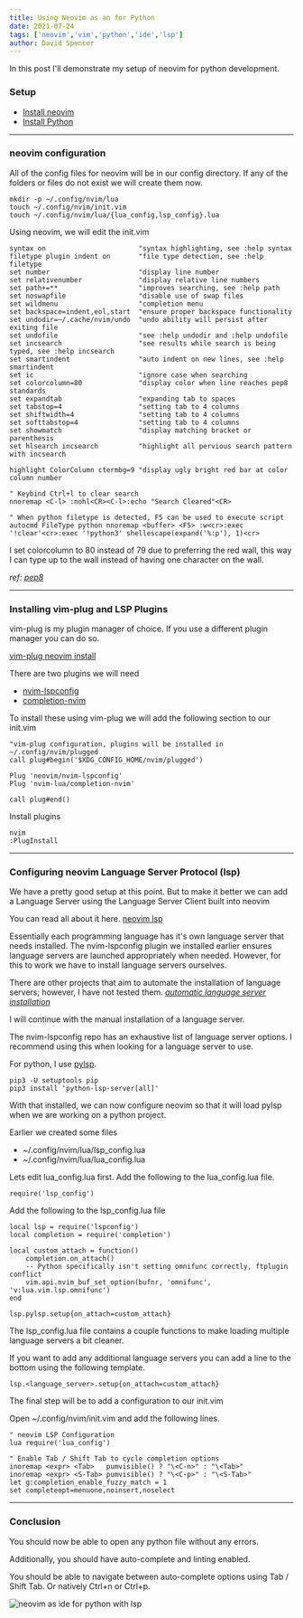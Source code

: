 ```yaml
---
title: Using Neovim as an for Python
date: 2021-07-24
tags: ['neovim','vim','python','ide','lsp']
author: David Spencer
---
```


In this post I'll demonstrate my setup of neovim for python development.

### Setup

- [Install neovim](https://github.com/neovim/neovim)
- [Install Python](https://www.python.org/downloads/)

---

### neovim configuration

All of the config files for neovim will be in our config directory.
If any of the folders or files do not exist we will create them now.

```
mkdir -p ~/.config/nvim/lua
touch ~/.config/nvim/init.vim
touch ~/.config/nvim/lua/{lua_config,lsp_config}.lua
```

Using neovim, we will edit the init.vim

```
syntax on                       "syntax highlighting, see :help syntax
filetype plugin indent on       "file type detection, see :help filetype
set number                      "display line number
set relativenumber              "display relative line numbers
set path+=**                    "improves searching, see :help path
set noswapfile                  "disable use of swap files
set wildmenu                    "completion menu
set backspace=indent,eol,start  "ensure proper backspace functionality
set undodir=~/.cache/nvim/undo  "undo ability will persist after exiting file
set undofile                    "see :help undodir and :help undofile
set incsearch                   "see results while search is being typed, see :help incsearch
set smartindent                 "auto indent on new lines, see :help smartindent
set ic                          "ignore case when searching
set colorcolumn=80              "display color when line reaches pep8 standards
set expandtab                   "expanding tab to spaces
set tabstop=4                   "setting tab to 4 columns
set shiftwidth=4                "setting tab to 4 columns
set softtabstop=4               "setting tab to 4 columns
set showmatch                   "display matching bracket or parenthesis
set hlsearch incsearch          "highlight all pervious search pattern with incsearch

highlight ColorColumn ctermbg=9 "display ugly bright red bar at color column number

" Keybind Ctrl+l to clear search
nnoremap <C-l> :nohl<CR><C-l>:echo "Search Cleared"<CR>

" When python filetype is detected, F5 can be used to execute script 
autocmd FileType python nnoremap <buffer> <F5> :w<cr>:exec '!clear'<cr>:exec '!python3' shellescape(expand('%:p'), 1)<cr>

```

I set colorcolumn to 80 instead of 79 due to preferring the red wall, this way I can type up to the wall instead of having one character on the wall.

_ref: [pep8](https://neovim.io/doc/lsp/)_

---

### Installing vim-plug and LSP Plugins

vim-plug is my plugin manager of choice.
If you use a different plugin manager you can do so.

[vim-plug neovim install](https://github.com/junegunn/vim-plug#neovim)

There are two plugins we will need

- [nvim-lspconfig](https://github.com/neovim/nvim-lspconfig#install)
- [completion-nvim](https://github.com/nvim-lua/completion-nvim#install)

To install these using vim-plug we will add the following section to our init.vim

```
"vim-plug configuration, plugins will be installed in ~/.config/nvim/plugged
call plug#begin('$XDG_CONFIG_HOME/nvim/plugged') 

Plug 'neovim/nvim-lspconfig'
Plug 'nvim-lua/completion-nvim'

call plug#end()

```

Install plugins

```
nvim
:PlugInstall
```

---

### Configuring neovim Language Server Protocol (lsp)

We have a pretty good setup at this point. But to make it better we can add a Language Server using the Language Server Client built into neovim

You can read all about it here. [neovim lsp](https://neovim.io/doc/lsp/)

Essentially each programming language has it's own language server that needs installed.
The nvim-lspconfig plugin we installed earlier ensures language servers are launched appropriately when needed. However, for this to work we have to install language servers ourselves.

There are other projects that aim to automate the installation of language servers; however, I have not tested them. _[automatic language server installation](https://github.com/neovim/nvim-lspconfig/wiki/Installing-language-servers-automatically)_

I will continue with the manual installation of a language server.

The nvim-lspconfig repo has an exhaustive list of language server options. I recommend using this when looking for a language server to use.

For python, I use [pylsp](https://github.com/neovim/nvim-lspconfig/blob/master/CONFIG.md#pylsp).

```
pip3 -U setuptools pip
pip3 install 'python-lsp-server[all]'
```

With that installed, we can now configure neovim so that it will load pylsp when we are working on a python project.

Earlier we created some files

- ~/.config/nvim/lua/lsp_config.lua
- ~/.config/nvim/lua/lua_config.lua

Lets edit lua_config.lua first. Add the following to the lua_config.lua file.

```
require('lsp_config')
```

Add the following to the lsp_config.lua file

```
local lsp = require('lspconfig')
local completion = require('completion')

local custom_attach = function()
    completion.on_attach()
    -- Python specifically isn't setting omnifunc correctly, ftplugin conflict
    vim.api.nvim_buf_set_option(bufnr, 'omnifunc', 'v:lua.vim.lsp.omnifunc')
end

lsp.pylsp.setup{on_attach=custom_attach}
```

The lsp_config.lua file contains a couple functions to make loading multiple language servers a bit cleaner.

If you want to add any additional language servers you can add a line to the bottom using the following template.

```
lsp.<language_server>.setup{on_attach=custom_attach}
```

The final step will be to add a configuration to our init.vim

Open ~/.config/nvim/init.vim and add the following lines.

```
" neovim LSP Configuration
lua require('lua_config')

" Enable Tab / Shift Tab to cycle completion options
inoremap <expr> <Tab>   pumvisible() ? "\<C-n>" : "\<Tab>"
inoremap <expr> <S-Tab> pumvisible() ? "\<C-p>" : "\<S-Tab>"
let g:completion_enable_fuzzy_match = 1
set completeopt=menuone,noinsert,noselect
```

---

### Conclusion

You should now be able to open any python file without any errors.

Additionally, you should have auto-complete and linting enabled.

You should be able to navigate between auto-complete options using Tab / Shift Tab. Or natively Ctrl+n or Ctrl+p.

![neovim as ide for python with lsp](/nvim_python_ide.gif)
